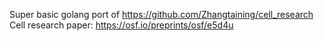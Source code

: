 Super basic golang port of https://github.com/Zhangtaining/cell_research
Cell research paper: https://osf.io/preprints/osf/e5d4u
